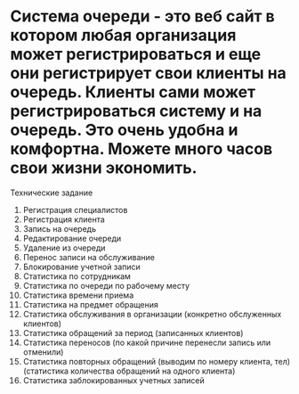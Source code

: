 #      Система очереди - это веб сайт в котором любая организация может регистрироваться и еще они регистрирует свои клиенты на очередь. Клиенты сами может регистрироваться систему и на очередь. Это очень удобна и комфортна. Можете много часов свои жизни экономить.   


Технические задание 

1.	 Регистрация специалистов
2.	 Регистрация клиента
3.	 Запись на очередь
4.	 Редактирование очереди
5.	 Удаление из очереди
6.	 Перенос записи на обслуживание
7.	 Блокирование учетной записи
8.	 Статистика по сотрудникам
9.	 Статистика по очереди по рабочему месту
10.	 Статистика времени приема
11.	 Статистика на предмет обращения
12.	 Статистика обслуживания в организации (конкретно обслуженных клиентов)
13.	 Статистика обращений за период (записанных клиентов)
14.	 Статистика переносов (по какой причине перенесли запись или отменили)
15.	 Статистика повторных обращений (выводим по номеру клиента, тел)(статистика количества обращений на одного клиента)
16.	 Статистика заблокированных учетных записей
